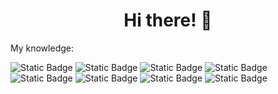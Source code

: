 <h1 align="center">Hi there! 👋</h1>

My knowledge:
<div>
  <img alt="Static Badge" src="https://img.shields.io/badge/HTML-orange?style=for-the-badge&logo=HTML5">
  <img alt="Static Badge" src="https://img.shields.io/badge/CSS-blue?style=for-the-badge&logo=CSS">
  <img alt="Static Badge" src="https://img.shields.io/badge/JavaScript-yellow?style=for-the-badge&logo=javascript">
  <img alt="Static Badge" src="https://img.shields.io/badge/NodeJS-green?style=for-the-badge&logo=nodedotjs">
  <img alt="Static Badge" src="https://img.shields.io/badge/TypeScript-darkblue?style=for-the-badge&logo=typescript">
  <img alt="Static Badge" src="https://img.shields.io/badge/Java-orange?style=for-the-badge&logo=openjdk">
  <img alt="Static Badge" src="https://img.shields.io/badge/Luau-darkblue?style=for-the-badge&logo=luau">
  <img alt="Static Badge" src="https://img.shields.io/badge/Rust-brown?style=for-the-badge&logo=rust">
</div>
<!--
**d4buggr/d4buggr** is a ✨ _special_ ✨ repository because its `README.md` (this file) appears on your GitHub profile.

Here are some ideas to get you started:

- 🔭 I’m currently working on ...
- 🌱 I’m currently learning ...
- 👯 I’m looking to collaborate on ...
- 🤔 I’m looking for help with ...
- 💬 Ask me about ...
- 📫 How to reach me: ...
- 😄 Pronouns: ...
- ⚡ Fun fact: ...
-->
